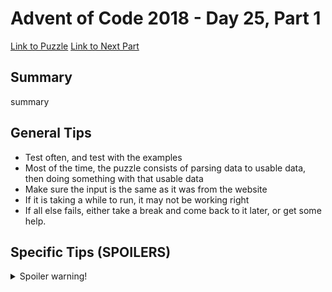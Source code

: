 # Advent of Code 2018 - Day 25, Part 1

[Link to Puzzle](https://adventofcode.com/2018/day/25)
[Link to Next Part](https://github.com/CodingAP/unofficial-aoc-syllabus/blob/main/years/2018/day25/part2.md)

## Summary
summary

## General Tips
- Test often, and test with the examples
- Most of the time, the puzzle consists of parsing data to usable data, then doing something with that usable data
- Make sure the input is the same as it was from the website
- If it is taking a while to run, it may not be working right
- If all else fails, either take a break and come back to it later, or get some help.

## Specific Tips (SPOILERS)
<details> <summary>Spoiler warning!</summary>

specific tips

</details>